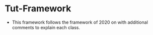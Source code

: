 # Tut-Framework


* This framework follows the framework of 2020 on with additional comments to explain each class.
